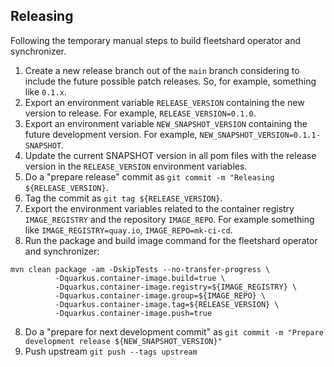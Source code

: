 ## Releasing

Following the temporary manual steps to build fleetshard operator and synchronizer.

1. Create a new release branch out of the `main` branch considering to include the future possible patch releases. So, for example, something like `0.1.x`.
2. Export an environment variable `RELEASE_VERSION` containing the new version to release. For example, `RELEASE_VERSION=0.1.0`.
3. Export an environment variable `NEW_SNAPSHOT_VERSION` containing the future development version. For example, `NEW_SNAPSHOT_VERSION=0.1.1-SNAPSHOT`.
3. Update the current SNAPSHOT version in all pom files with the release version in the `RELEASE_VERSION` environment variables.
4. Do a "prepare release" commit as `git commit -m "Releasing ${RELEASE_VERSION}`.
5. Tag the commit as `git tag ${RELEASE_VERSION}`.
6. Export the environment variables related to the container registry `IMAGE_REGISTRY` and the repository `IMAGE_REPO`.
For example something like `IMAGE_REGISTRY=quay.io`, `IMAGE_REPO=mk-ci-cd`.
7. Run the package and build image command for the fleetshard operator and synchronizer:

```shell
mvn clean package -am -DskipTests --no-transfer-progress \
          -Dquarkus.container-image.build=true \
          -Dquarkus.container-image.registry=${IMAGE_REGISTRY} \
          -Dquarkus.container-image.group=${IMAGE_REPO} \
          -Dquarkus.container-image.tag=${RELEASE_VERSION} \
          -Dquarkus.container-image.push=true
```

8. Do a "prepare for next development commit" as `git commit -m "Prepare development release ${NEW_SNAPSHOT_VERSION}"`
9. Push upstream `git push --tags upstream`